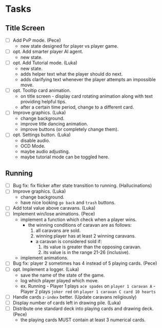 # Tasks
## Title Screen
- [ ] Add PvP mode. (Pece)
  - new state designed for player vs player game.
- [ ] opt. Add smarter player AI agent.
  - new state.
- [ ] opt. Add Tutorial mode. (Luka)
  - new state.
  - adds helper text what the player should do next.
  - adds clarifying text whenever the player attempts an impossible move.
- [ ] opt. Tooltip card animation.
  - on title screen - display card rotating animation along with text providing helpful tips.
  - after a certain time period, change to a different card.
- [ ] Improve graphics. (Luka)
  - change background.
  - improve title dancing animation.
  - improve buttons (or completely change them).
- [ ] opt. Settings button. (Luka)
  - disable audio.
  - OCD Mode.
  - maybe audio adjusting.
  - maybe tutorial mode can be toggled here.
## Running
- [ ] Bug fix: fix flicker after state transition to running. (Hallucinations)
- [ ] Improve graphics. (Luka)
  - change background.
  - have nice looking `go back` and `trash` buttons.
- [ ] Add total value above caravans. (Luka)
- [ ] Implement win/lose animations. (Pece)
  - implement a function which check when a player wins.
    - the winning conditions of caravan are as follows:
      1) all caravans are sold.
      2) winning player has at least 2 winning caravans.
      - a caravan is considered sold if:
        1) its value is greater than the opposing caravan.
        2) its value is in the range 21-26 (inclusive).
  - implement animations.
- [ ] Bug fix: player 2 sometimes has 4 instead of 5 playing cards. (Pece)
- [ ] opt. Implement a logger. (Luka)
  - save the name of the state of the game.
  - log which player played which move.
  - ex. Running - Player 1 plays `ace spades` on `player 1 caravan A` - Player 2 plays `joker red` on `player 1 caravan C card 10 hearts`
- [ ] Handle cards `z-index` better. (Update caravans religiously)
- [ ] Display number of cards left in drawing pile. (Luka)
- [ ] Distribute one standard deck into playing cards and drawing deck. (Pece)
  - the playing cards MUST contain at least 3 numerical cards.